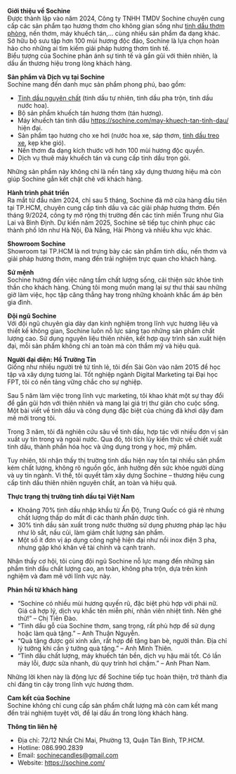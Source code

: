 <div>
<p dir="auto"><strong>Giới thiệu về Sochine</strong><br /> Được th&agrave;nh lập v&agrave;o năm 2024, C&ocirc;ng ty TNHH TMDV Sochine chuy&ecirc;n cung cấp c&aacute;c sản phẩm tạo hương thơm cho kh&ocirc;ng gian sống như <a href="https://sochine.com/tinh-dau/">tinh dầu thơm ph&ograve;ng</a>, nến thơm, m&aacute;y khuếch t&aacute;n,&hellip; c&ugrave;ng nhiều sản phẩm đa dạng kh&aacute;c. Sở hữu bộ sưu tập hơn 100 m&ugrave;i hương độc đ&aacute;o, Sochine l&agrave; lựa chọn ho&agrave;n hảo cho những ai t&igrave;m kiếm giải ph&aacute;p hương thơm tinh tế.<br /> Biểu tượng của Sochine phản &aacute;nh sự tinh tế v&agrave; gần gũi với thi&ecirc;n nhi&ecirc;n, l&agrave; dấu ấn thương hiệu trong l&ograve;ng kh&aacute;ch h&agrave;ng.</p>
<p dir="auto"><strong>Sản phẩm v&agrave; Dịch vụ tại Sochine</strong><br /> Sochine mang đến danh mục sản phẩm phong ph&uacute;, bao gồm:</p>
<ul dir="auto">
<li><a href="https://sochine.com/tinh-dau/thien-nhien/">Tinh dầu nguy&ecirc;n chất</a> (tinh dầu tự nhi&ecirc;n, tinh dầu pha trộn, tinh dầu nước hoa).</li>
<li>Bộ sản phẩm khuếch t&aacute;n hương thơm (t&aacute;n hương).</li>
<li>M&aacute;y khuếch t&aacute;n tinh dầu <a href="https://sochine.com/may-khuech-tan-tinh-dau/ ">https://sochine.com/may-khuech-tan-tinh-dau/ </a>hiện đại.</li>
<li>Sản phẩm tạo hương cho xe hơi (nước hoa xe, s&aacute;p thơm, <a href="https://sochine.com/tinh-dau-treo-xe-o-to/">tinh dầu treo xe</a>, kẹp khe gi&oacute;).</li>
<li>Nến thơm đa dạng k&iacute;ch thước với hơn 100 m&ugrave;i hương độc quyền.</li>
<li>Dịch vụ thu&ecirc; m&aacute;y khuếch t&aacute;n v&agrave; cung cấp tinh dầu trọn g&oacute;i.</li>
</ul>
<p dir="auto">Những sản phẩm n&agrave;y kh&ocirc;ng chỉ l&agrave; nền tảng x&acirc;y dựng thương hiệu m&agrave; c&ograve;n gi&uacute;p Sochine gắn kết chặt chẽ với kh&aacute;ch h&agrave;ng.</p>
<p dir="auto"><strong>H&agrave;nh tr&igrave;nh ph&aacute;t triển</strong><br /> Ra mắt từ đầu năm 2024, chỉ sau 5 th&aacute;ng, Sochine đ&atilde; mở cửa h&agrave;ng đầu ti&ecirc;n tại TP.HCM, chuy&ecirc;n cung cấp tinh dầu v&agrave; c&aacute;c giải ph&aacute;p hương thơm. Đến th&aacute;ng 9/2024, c&ocirc;ng ty mở rộng thị trường đến c&aacute;c tỉnh miền Trung như Gia Lai v&agrave; B&igrave;nh Định. Dự kiến năm 2025, Sochine sẽ tiếp tục chinh phục c&aacute;c th&agrave;nh phố lớn như H&agrave; Nội, Đ&agrave; Nẵng, Hải Ph&ograve;ng v&agrave; nhiều khu vực kh&aacute;c.</p>
<p dir="auto"><strong>Showroom Sochine</strong><br /> Showroom tại TP.HCM l&agrave; nơi trưng b&agrave;y c&aacute;c sản phẩm tinh dầu, nến thơm v&agrave; giải ph&aacute;p hương thơm, mang đến trải nghiệm trực quan cho kh&aacute;ch h&agrave;ng.</p>
<p dir="auto"><strong>Sứ mệnh</strong><br /> Sochine hướng đến việc n&acirc;ng tầm chất lượng sống, cải thiện sức khỏe tinh thần cho kh&aacute;ch h&agrave;ng. Ch&uacute;ng t&ocirc;i mong muốn mang lại sự thư th&aacute;i sau những giờ l&agrave;m việc, học tập căng thẳng hay trong những khoảnh khắc ấm &aacute;p b&ecirc;n gia đ&igrave;nh.</p>
<p dir="auto"><strong>Đội ngũ Sochine</strong><br /> Với đội ngũ chuy&ecirc;n gia d&agrave;y dạn kinh nghiệm trong lĩnh vực hương liệu v&agrave; thiết kế kh&ocirc;ng gian, Sochine lu&ocirc;n nỗ lực s&aacute;ng tạo những sản phẩm chất lượng cao. Sử dụng nguy&ecirc;n liệu thi&ecirc;n nhi&ecirc;n, kết hợp quy tr&igrave;nh sản xuất hiện đại, mỗi sản phẩm kh&ocirc;ng chỉ an to&agrave;n m&agrave; c&ograve;n thẩm mỹ v&agrave; hiệu quả.</p>
<p dir="auto"><strong>Người đại diện: Hồ Trường T&iacute;n</strong><br /> Giống như nhiều người trẻ từ tỉnh lẻ, t&ocirc;i đến S&agrave;i G&ograve;n v&agrave;o năm 2015 để học tập v&agrave; x&acirc;y dựng tương lai. Tốt nghiệp ng&agrave;nh Digital Marketing tại Đại học FPT, t&ocirc;i c&oacute; nền tảng vững chắc cho sự nghiệp.</p>
<p dir="auto">Sau 5 năm l&agrave;m việc trong lĩnh vực marketing, t&ocirc;i khao kh&aacute;t một sự thay đổi để gần gũi hơn với thi&ecirc;n nhi&ecirc;n v&agrave; mang lại gi&aacute; trị thư gi&atilde;n cho cuộc sống. Một b&agrave;i viết về tinh dầu v&agrave; c&ocirc;ng dụng đặc biệt của ch&uacute;ng đ&atilde; khơi dậy đam m&ecirc; mới trong t&ocirc;i.</p>
<p dir="auto">Trong 3 năm, t&ocirc;i đ&atilde; nghi&ecirc;n cứu s&acirc;u về tinh dầu, hợp t&aacute;c với nhiều đơn vị sản xuất uy t&iacute;n trong v&agrave; ngo&agrave;i nước. Qua đ&oacute;, t&ocirc;i t&iacute;ch lũy kiến thức về chiết xuất tinh dầu, th&agrave;nh phần h&oacute;a học v&agrave; ứng dụng trong y học, mỹ phẩm.</p>
<p dir="auto">Tuy nhi&ecirc;n, t&ocirc;i nhận thấy thị trường tinh dầu hiện nay tồn tại nhiều sản phẩm k&eacute;m chất lượng, kh&ocirc;ng r&otilde; nguồn gốc, ảnh hưởng đến sức khỏe người d&ugrave;ng v&agrave; uy t&iacute;n ng&agrave;nh. V&igrave; thế, t&ocirc;i quyết t&acirc;m x&acirc;y dựng Sochine &ndash; thương hiệu cung cấp tinh dầu thi&ecirc;n nhi&ecirc;n nguy&ecirc;n chất, an to&agrave;n v&agrave; hiệu quả.</p>
<p dir="auto"><strong>Thực trạng thị trường tinh dầu tại Việt Nam</strong></p>
<ul dir="auto">
<li>Khoảng 70% tinh dầu nhập khẩu từ Ấn Độ, Trung Quốc c&oacute; gi&aacute; rẻ nhưng chất lượng thấp do mất đi c&aacute;c th&agrave;nh phần dược t&iacute;nh.</li>
<li>30% tinh dầu sản xuất trong nước thường sử dụng phương ph&aacute;p lạc hậu như l&ograve; sắt, nấu củi, l&agrave;m giảm chất lượng sản phẩm.</li>
<li>Một số &iacute;t đơn vị &aacute;p dụng c&ocirc;ng nghệ hiện đại như nồi inox điện 3 pha, nhưng gặp kh&oacute; khăn về t&agrave;i ch&iacute;nh v&agrave; cạnh tranh.</li>
</ul>
<p dir="auto">Nhận thấy cơ hội, t&ocirc;i c&ugrave;ng đội ngũ Sochine nỗ lực mang đến những sản phẩm tinh dầu chất lượng cao, an to&agrave;n, kh&ocirc;ng pha trộn, dựa tr&ecirc;n kinh nghiệm v&agrave; đam m&ecirc; với lĩnh vực n&agrave;y.</p>
<p dir="auto"><strong>Phản hồi từ kh&aacute;ch h&agrave;ng</strong></p>
<ul dir="auto">
<li>&ldquo;Sochine c&oacute; nhiều m&ugrave;i hương quyến rũ, đặc biệt ph&ugrave; hợp với ph&aacute;i nữ. Gi&aacute; cả hợp l&yacute;, dịch vụ khắc t&ecirc;n miễn ph&iacute;, nh&acirc;n vi&ecirc;n nhiệt t&igrave;nh. N&ecirc;n gh&eacute; thử!&rdquo; &ndash; Chị Ti&ecirc;n Đ&agrave;o.</li>
<li>&ldquo;Tinh dầu gỗ của Sochine thơm, sang trọng, rất ph&ugrave; hợp để sử dụng hoặc l&agrave;m qu&agrave; tặng.&rdquo; &ndash; Anh Thuận Nguyễn.</li>
<li>&ldquo;Qu&agrave; tặng được g&oacute;i xinh xắn, rất hợp để tặng bạn b&egrave;, người th&acirc;n. Địa chỉ l&yacute; tưởng khi cần &yacute; tưởng qu&agrave; tặng.&rdquo; &ndash; Anh Minh Thi&ecirc;n.</li>
<li>&ldquo;Tinh dầu chất lượng, m&aacute;y khuếch t&aacute;n bền, dịch vụ hậu m&atilde;i tốt. C&oacute; lần m&aacute;y lỗi, được sửa nhanh, d&ugrave; quy tr&igrave;nh hơi chậm.&rdquo; &ndash; Anh Phan Nam.</li>
</ul>
<p dir="auto">Những lời khen n&agrave;y l&agrave; động lực để Sochine tiếp tục ho&agrave;n thiện, trở th&agrave;nh địa chỉ đ&aacute;ng tin cậy trong lĩnh vực hương thơm.</p>
<p dir="auto"><strong>Cam kết của Sochine</strong><br /> Sochine kh&ocirc;ng chỉ cung cấp sản phẩm chất lượng m&agrave; c&ograve;n cam kết mang đến trải nghiệm tuyệt vời, để lại dấu ấn trong l&ograve;ng kh&aacute;ch h&agrave;ng.</p>
<p dir="auto"><strong>Th&ocirc;ng tin li&ecirc;n hệ</strong></p>
<ul dir="auto">
<li>Địa chỉ: 72/12 Nhất Chi Mai, Phường 13, Quận T&acirc;n B&igrave;nh, TP.HCM.</li>
<li>Hotline: 086.990.2839</li>
<li>Email: <a href="mailto:sochinecandles@gmail.com" target="_blank" rel="noopener noreferrer">sochinecandles@gmail.com</a></li>
<li>Website: <a href="https://sochine.com/" target="_blank" rel="noopener noreferrer">https://sochine.com/</a></li>
</ul>
</div>
